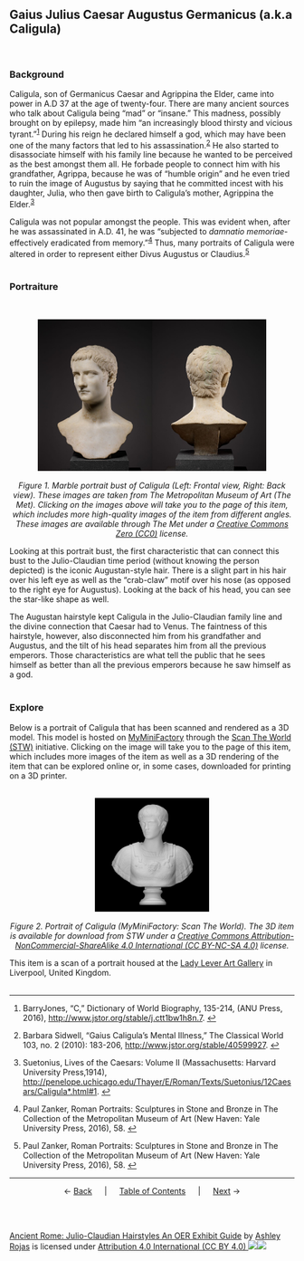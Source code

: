 ## Gaius Julius Caesar Augustus Germanicus (a.k.a Caligula)
<br>

### Background

Caligula, son of Germanicus Caesar and Agrippina the Elder, came into power in A.D 37 at the age of twenty-four. There are many ancient sources who talk about Caligula being “mad” or “insane.” This madness, possibly brought on by epilepsy, made him “an increasingly blood thirsty and vicious tyrant.”<sup><a id="fnref1" href="#fn1">1</a></sup> During his reign he declared himself a god, which may have been one of the many factors that led to his assassination.<sup><a id="fnref2" href="#fn2">2</a></sup> He also started to disassociate himself with his family line because he wanted to be perceived as the best amongst them all. He forbade people to connect him with his grandfather, Agrippa, because he was of “humble origin” and he even tried to ruin the image of Augustus by saying that he committed incest with his daughter, Julia, who then gave birth to Caligula’s mother, Agrippina the Elder.<sup><a id="fnref3" href="#fn3">3</a></sup>

Caligula was not popular amongst the people. This was evident when, after he was assassinated in A.D. 41, he was “subjected to *damnatio memoriae*-effectively eradicated from memory.”<sup><a id="fnref4" href="#fn4">4</a></sup> Thus, many portraits of Caligula were altered in order to represent either Divus Augustus or Claudius.<sup><a id="fnref5" href="#fn5">5</a></sup>
<br><br>

### Portraiture
<br>
<p align="center"><a href="https://www.metmuseum.org/art/collection/search/248851"><img src="../Images/caligula-front-view-met.jpg" alt="Marble portrait bust of the emperor Gaius, known as Caligula, Marble, Roman, 3/4 view (front)" width="40%"/></a><a href="https://www.metmuseum.org/art/collection/search/248851"><img src="../Images/caligula-back-view-met.jpg" alt="Marble portrait bust of the emperor Gaius, known as Caligula, Marble, Roman, 3/4 view (back)" width="40%"/></a></p>

<p align="center"><i>Figure 1. Marble portrait bust of Caligula (Left: Frontal view, Right: Back view). These images are taken from The Metropolitan Museum of Art (The Met). Clicking on the images above will take you to the page of this item, which includes more high-quality images of the item from different angles. These images are available through The Met under a <a href="https://creativecommons.org/share-your-work/public-domain/cc0/">Creative Commons Zero (CC0)</a> license.</i></p>

Looking at this portrait bust, the first characteristic that can connect this bust to the Julio-Claudian time period (without knowing the person depicted) is the iconic Augustan-style hair. There is a slight part in his hair over his left eye as well as the “crab-claw” motif over his nose (as opposed to the right eye for Augustus). Looking at the back of his head, you can see the star-like shape as well.

The Augustan hairstyle kept Caligula in the Julio-Claudian family line and the divine connection that Caesar had to Venus. The faintness of this hairstyle, however, also disconnected him from his grandfather and Augustus, and the tilt of his head separates him from all the previous emperors. Those characteristics are what tell the public that he sees himself as better than all the previous emperors because he saw himself as a god.
<br>
<br>

### Explore

Below is a portrait of Caligula that has been scanned and rendered as a 3D model. This model is hosted on <a href="https://www.myminifactory.com/">MyMiniFactory</a> through the <a href="https://www.myminifactory.com/scantheworld/">Scan The World (STW)</a> initiative. Clicking on the image will take you to the page of this item, which includes more images of the item as well as a 3D rendering of the item that can be explored online or, in some cases, downloaded for printing on a 3D printer.
<br><br>

<p align="center"><a href="https://www.myminifactory.com/object/3d-print-caligula-44374"><img src="../Images/caligula-liverpool-stw.jpg" alt="Caligula Bust image" width="40%"/></a></p>

<p align="center"><i>Figure 2. Portrait of Caligula (MyMiniFactory: Scan The World). The 3D item is available for download from STW under a <a href="https://creativecommons.org/licenses/by-nc-sa/4.0/">Creative Commons Attribution-NonCommercial-ShareAlike 4.0 International (CC BY-NC-SA 4.0)</a> license.</i></p>

This item is a scan of a portrait housed at the <a href="https://www.liverpoolmuseums.org.uk/lady-lever-art-gallery">Lady Lever Art Gallery</a> in Liverpool, United Kingdom.
<br><br>

---
1. <a id="fn1"></a>BarryJones, “C,” Dictionary of World Biography, 135-214, (ANU Press, 2016), http://www.jstor.org/stable/j.ctt1bw1h8n.7. <a href="#fnref1">↩</a>

2. <a id="fn2"></a>Barbara Sidwell, “Gaius Caligula’s Mental Illness,” The Classical World 103, no. 2 (2010): 183-206, http://www.jstor.org/stable/40599927. <a href="#fnref2">↩</a>

3. <a id="fn3"></a>Suetonius, Lives of the Caesars: Volume II (Massachusetts: Harvard University Press,1914), http://penelope.uchicago.edu/Thayer/E/Roman/Texts/Suetonius/12Caesars/Caligula*.html#1. <a href="#fnref3">↩</a>

4. <a id="fn4"></a>Paul Zanker, Roman Portraits: Sculptures in Stone and Bronze in The Collection of the Metropolitan Museum of Art (New Haven: Yale University Press, 2016), 58. <a href="#fnref4">↩</a>

5. <a id="fn5"></a>Paul Zanker, Roman Portraits: Sculptures in Stone and Bronze in The Collection of the Metropolitan Museum of Art (New Haven: Yale University Press, 2016), 58. <a href="#fnref5">↩</a>
---
<p align="center">
← <a href="tiberius.md">Back</a> &emsp; | &emsp; <a href="../readme.md">Table of Contents</a> &emsp; | &emsp; <a href="claudius.md">Next</a> →
</p>
<br>
<br>

<p xmlns:cc="http://creativecommons.org/ns#" xmlns:dct="http://purl.org/dc/terms/"><a property="dct:title" rel="cc:attributionURL" href="https://github.com/arojas1/julio-claudian-hairstyles/blob/main/readme.md">Ancient Rome: Julio-Claudian Hairstyles An OER Exhibit Guide</a> by <a rel="cc:attributionURL dct:creator" property="cc:attributionName" href="https://github.com/arojas1">Ashley Rojas</a> is licensed under <a href="http://creativecommons.org/licenses/by/4.0/?ref=chooser-v1" target="_blank" rel="license noopener noreferrer" style="display:inline-block;">Attribution 4.0 International (CC BY 4.0) <img height="22px"!important margin-left="3px" vertical-align="text-bottom" src="https://mirrors.creativecommons.org/presskit/icons/cc.svg?ref=chooser-v1"><img height="22px"!important margin-left="3px" vertical-align="text-bottom" src="https://mirrors.creativecommons.org/presskit/icons/by.svg?ref=chooser-v1"></a></p>
